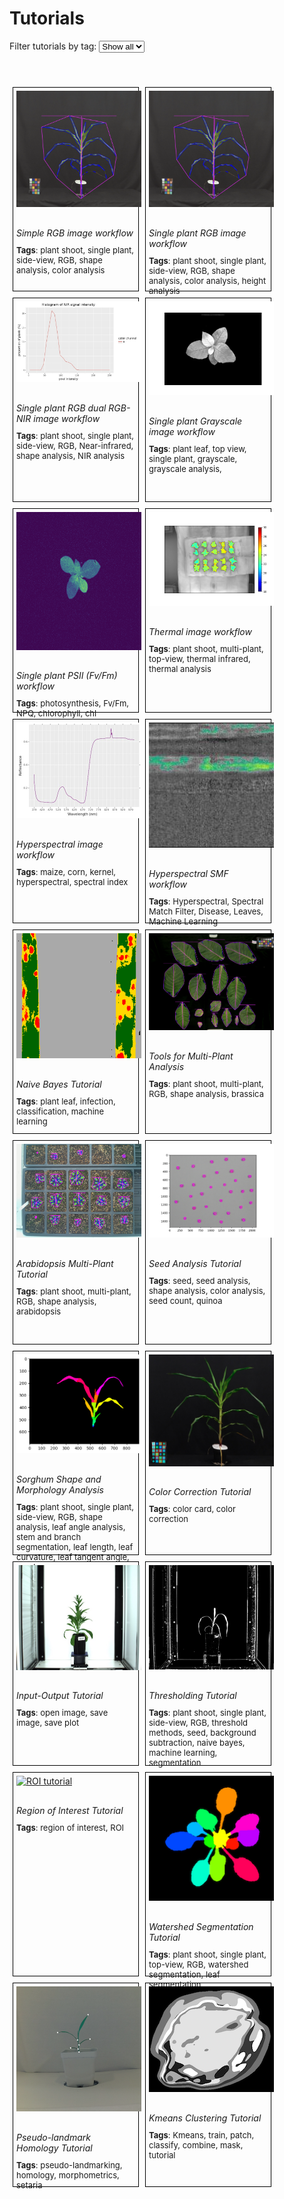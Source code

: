 # Tutorials

<style>
    div.card {
        margin: 5px;
        border: 1px solid #000;
        float: left;
        width: 200px;
        height: 325px;
    }
    div.card:hover {
        border: 2px solid #000;
    }
    div.card img {
        width: 100%;
        height: auto;
        padding: 5px;
    }
    div.card-title {
        padding: 5px;
        text-align: left;
    }
    div.card-title h6 {
        margin-bottom: 1px;
    }
    div.card-tags {
        padding: 5px;
        font-size: small;
    }
    div.card-button {
        padding: 5px;
        width: 125px;
    }
    div.card-filter-div {
        padding-bottom: 50px;
    }
</style>

<div class="card-filter-div">
    <label for="card-filter">Filter tutorials by tag:</label>
    <select name="card-filter" id="card-filter" onchange="filterCards(this.value)">
        <option value="show all">Show all</option>
    </select>
</div>

<!--Simple RGB Tutorial-->
<div class="card" style="display:block">
    <a target="_blank" href="" onclick="location.href=this.href.replace('tutorials', 'tutorials/simple_rgb_tutorial');return false;">
        <img src="https://github.com/danforthcenter/plantcv-tutorial-simple-rgb-workflow/blob/main/tutorial_card.png?raw=true" alt="Simple RGB tutorial" width="600" height="auto">
    </a>
    <div class="card-title">
        <h6>Simple RGB image workflow</h6>
    </div>
    <div class="card-tags">
        <span><strong>Tags</strong>: plant shoot, single plant, side-view, RGB, shape analysis, color analysis</span>
    </div>
</div>

<!--VIS Tutorial-->
<div class="card" style="display:block">
    <a target="_blank" href="" onclick="location.href=this.href.replace('tutorials', 'tutorials/vis_tutorial');return false;">
        <img src="https://github.com/danforthcenter/plantcv-tutorial-v4-VIS-single-plant/blob/main/tutorial_card.png?raw=true" alt="VIS tutorial" width="600" height="auto">
    </a>
    <div class="card-title">
        <h6>Single plant RGB image workflow</h6>
    </div>
    <div class="card-tags">
        <span><strong>Tags</strong>: plant shoot, single plant, side-view, RGB, shape analysis, color analysis, height analysis</span>
    </div>
</div>

<!--VIS-NIR Tutorial-->
<div class="card" style="display:block">
    <a target="_blank" href="" onclick="location.href=this.href.replace('tutorials', 'tutorials/vis_nir_tutorial');return false;">
        <img src="https://github.com/danforthcenter/plantcv-tutorial-vis-nir/blob/main/vis_nir_tutorial_card_img.jpg?raw=true" alt="VIS-NIR tutorial" width="600" height="auto">
    </a>
    <div class="card-title">
        <h6>Single plant RGB dual RGB-NIR image workflow</h6>
    </div>
    <div class="card-tags">
        <span><strong>Tags</strong>: plant shoot, single plant, side-view, RGB, Near-infrared, shape analysis, NIR analysis</span>
    </div>
</div>

<!--Grayscale Tutorial-->
<div class="card" style="display:block">
    <a target="_blank" href="" onclick="location.href=this.href.replace('tutorials', 'tutorials/grayscale_tutorial');return false;">
        <img src="https://github.com/danforthcenter/plantcv-tutorial-grayscale/blob/main/img/scaled_gray.png?raw=true" alt="Grayscale tutorial" width="600" height="auto">
    </a>
    <div class="card-title">
        <h6>Single plant Grayscale image workflow</h6>
    </div>
    <div class="card-tags">
        <span><strong>Tags</strong>: plant leaf, top view, single plant, grayscale, grayscale analysis, </span>
    </div>
</div>

<!--Photosynthesis Tutorial-->
<div class="card" style="display:block">
    <a target="_blank" href="" onclick="location.href=this.href.replace('tutorials', 'tutorials/psII_tutorial');return false;">
        <img src="https://github.com/danforthcenter/plantcv-tutorial-photosynthesis/blob/main/tutorial_card.png?raw=true" alt="PSII tutorial" width="600" height="auto">
    </a>
    <div class="card-title">
        <h6>Single plant PSII (Fv/Fm) workflow</h6>
    </div>
    <div class="card-tags">
        <span><strong>Tags</strong>: photosynthesis, Fv/Fm, NPQ, chlorophyll, chl</span>
    </div>
</div>

<!--Thermal Tutorial-->
<div class="card" style="display:block">
    <a target="_blank" href="" onclick="location.href=this.href.replace('tutorials', 'tutorials/thermal_tutorial');return false;">
        <img src="https://github.com/danforthcenter/plantcv-tutorial-thermal/blob/main/tutorial_card.png?raw=true" alt="Thermal tutorial" width="600" height="auto">
    </a>
    <div class="card-title">
        <h6>Thermal image workflow</h6>
    </div>
    <div class="card-tags">
        <span><strong>Tags</strong>: plant shoot, multi-plant, top-view, thermal infrared, thermal analysis</span>
    </div>
</div>

<!--Hyperspectral Tutorial-->
<div class="card" style="display:block">
    <a target="_blank" href="" onclick="location.href=this.href.replace('tutorials', 'tutorials/hyperspectral_tutorial');return false;">
        <img src="https://github.com/danforthcenter/plantcv-tutorial-hyperspectral/blob/main/tutorial_card.jpg?raw=true" alt="Hyperspectral tutorial" width="600" height="auto">
    </a>
    <div class="card-title">
        <h6>Hyperspectral image workflow</h6>
    </div>
    <div class="card-tags">
        <span><strong>Tags</strong>: maize, corn, kernel, hyperspectral, spectral index</span>
    </div>
</div>

<!--Hyperspectral SMF Tutorial-->
<div class="card" style="display:block">
    <a target="_blank" href="" onclick="location.href=this.href.replace('tutorials', 'tutorials/hyperspectral_smf_tutorial');return false;">
        <img src="https://github.com/danforthcenter/plantcv-tutorial-hyperspectral-smf-detection/blob/main/tutorial_card.jpg?raw=true" alt="Hyperspectral SMF tutorial" width="600" height="auto">
    </a>
    <div class="card-title">
        <h6>Hyperspectral SMF workflow</h6>
    </div>
    <div class="card-tags">
        <span><strong>Tags</strong>: Hyperspectral, Spectral Match Filter, Disease, Leaves, Machine Learning</span>
    </div>
</div>

<!--Naive Bayes Tutorial-->
<div class="card" style="display:block">
    <a target="_blank" href="" onclick="location.href=this.href.replace('tutorials', 'tutorials/machine_learning_tutorial');return false;">
        <img src="https://github.com/danforthcenter/plantcv-tutorial-machine-learning/blob/main/naive_bayes_tutorial_card.png?raw=true" alt="Naive Bayes tutorial" width="600" height="auto">
    </a>
    <div class="card-title">
        <h6>Naive Bayes Tutorial</h6>
    </div>
    <div class="card-tags">
        <span><strong>Tags</strong>: plant leaf, infection, classification, machine learning</span>
    </div>
</div>

<!--Multi-plant tools Tutorial-->
<div class="card" style="display:block">
    <a target="_blank" href="" onclick="location.href=this.href.replace('tutorials', 'tutorials/multi-plant_tutorial');return false;">
        <img src="https://github.com/danforthcenter/plantcv-tutorial-v4-multiobject/blob/main/tutorial_card.png?raw=true" alt="Multi-plant tutorial" width="600" height="auto">
    </a>
    <div class="card-title">
        <h6>Tools for Multi-Plant Analysis</h6>
    </div>
    <div class="card-tags">
        <span><strong>Tags</strong>: plant shoot, multi-plant, RGB, shape analysis, brassica</span>
    </div>
</div>

<!--Arabidopsis Multi-plant Tutorial-->
<div class="card" style="display:block">
    <a target="_blank" href="" onclick="location.href=this.href.replace('tutorials', 'tutorials/arabidopsis_multi_plant_tutorial');return false;">
        <img src="https://github.com/danforthcenter/plantcv-tutorial-arabidopsis-tray/blob/main/tutorial_card.png?raw=true" alt="Multi-plant tutorial" width="600" height="auto">
    </a>
    <div class="card-title">
        <h6>Arabidopsis Multi-Plant Tutorial</h6>
    </div>
    <div class="card-tags">
        <span><strong>Tags</strong>: plant shoot, multi-plant, RGB, shape analysis, arabidopsis</span>
    </div>
</div>

<!--Seed Analysis Tutorial-->
<div class="card" style="display:block">
    <a target="_blank" href="" onclick="location.href=this.href.replace('tutorials', 'tutorials/seed_analysis_tutorial');return false;">
        <img src="https://github.com/danforthcenter/plantcv-tutorial-seeds/blob/main/seed_analysis_tutorial_card.png?raw=true" alt="Seed analysis tutorial" width="600" height="auto">
    </a>
    <div class="card-title">
        <h6>Seed Analysis Tutorial</h6>
    </div>
    <div class="card-tags">
        <span><strong>Tags</strong>: seed, seed analysis, shape analysis, color analysis, seed count, quinoa</span>
    </div>
</div>


<!--Sorghum Morphology Tutorial-->
<div class="card" style="display:block">
    <a target="_blank" href="" onclick="location.href=this.href.replace('tutorials', 'tutorials/morphology_tutorial');return false;">
        <img src="https://github.com/danforthcenter/plantcv-tutorial-morphology/blob/main/tutorial_card.png?raw=true" alt="Morphology tutorial" width="600" height="auto">
    </a>
    <div class="card-title">
        <h6>Sorghum Shape and Morphology Analysis</h6>
    </div>
    <div class="card-tags">
        <span><strong>Tags</strong>: plant shoot, single plant, side-view, RGB, shape analysis, leaf angle analysis, stem and branch segmentation, leaf length, leaf curvature, leaf tangent angle, sorghum</span>
    </div>
</div>

<!--Color correction Tutorial-->
<div class="card" style="display:block">
    <a target="_blank" href="" onclick="location.href=this.href.replace('tutorials', 'tutorials/transform_color_correction_tutorial');return false;">
        <img src="https://github.com/danforthcenter/plantcv-tutorial-color-correction/blob/main/tutorial_card.png?raw=true" alt="Color correction tutorial" width="600" height="auto">
    </a>
    <div class="card-title">
        <h6>Color Correction Tutorial</h6>
    </div>
    <div class="card-tags">
        <span><strong>Tags</strong>: color card, color correction</span>
    </div>
</div>

<!--Input-Output Tutorial-->
<div class="card" style="display:block">
    <a target="_blank" href="" onclick="location.href=this.href.replace('tutorials', 'tutorials/input_output_tutorial');return false;">
        <img src="https://github.com/danforthcenter/plantcv-tutorial-input-output/blob/main/tutorial_card.jpg?raw=true" alt="Input-output tutorial" width="600" height="auto">
    </a>
    <div class="card-title">
        <h6>Input-Output Tutorial</h6>
    </div>
    <div class="card-tags">
        <span><strong>Tags</strong>: open image, save image, save plot</span>
    </div>
</div>

<!--Segmentation Tutorials-->
<div class="card" style="display:block">
    <a target="_blank" href="" onclick="location.href=this.href.replace('tutorials', 'tutorials/threshold_tutorial');return false;">
        <img src="https://github.com/danforthcenter/plantcv-tutorial-threshold/blob/main/tutorial_card.png?raw=true" alt="Segmentation tutorials" width="600" height="auto">
    </a>
    <div class="card-title">
        <h6>Thresholding Tutorial</h6>
    </div>
    <div class="card-tags">
        <span><strong>Tags</strong>: plant shoot, single plant, side-view, RGB, threshold methods, seed, background subtraction, naive bayes, machine learning, segmentation</span>
    </div>
</div>

<!--ROI Tutorial-->
<div class="card" style="display:block">
    <a target="_blank" href="" onclick="location.href=this.href.replace('tutorials', 'tutorials/roi_tutorial');return false;">
        <img src="https://github.com/danforthcenter/plantcv-tutorial-roi/blob/main/tutorial_card.png?raw=true" alt="ROI tutorial" width="600" height="auto">
    </a>
    <div class="card-title">
        <h6>Region of Interest Tutorial</h6>
    </div>
    <div class="card-tags">
        <span><strong>Tags</strong>: region of interest, ROI</span>
    </div>
</div>

<!--Watershed Tutorial-->
<div class="card" style="display:block">
    <a target="_blank" href="" onclick="location.href=this.href.replace('tutorials', 'tutorials/watershed_segmentation_tutorial');return false;">
        <img src="https://github.com/danforthcenter/plantcv-tutorial-watershed/blob/main/tutorial_card.png?raw=true" alt="Watershed tutorial" width="600" height="auto">
    </a>
    <div class="card-title">
        <h6>Watershed Segmentation Tutorial</h6>
    </div>
    <div class="card-tags">
        <span><strong>Tags</strong>: plant shoot, single plant, top-view, RGB, watershed segmentation, leaf segmentation</span>
    </div>
</div>

<!--Homology Tutorial-->
<div class="card" style="display:block">
    <a target="_blank" href="" onclick="location.href=this.href.replace('tutorials', 'tutorials/homology_tutorial');return false;">
        <img src="https://github.com/danforthcenter/plantcv-homology-tutorials/blob/main/plm_tutorial_card.png?raw=true" alt="Watershed tutorial" width="600" height="auto">
    </a>
    <div class="card-title">
        <h6>Pseudo-landmark Homology Tutorial</h6>
    </div>
    <div class="card-tags">
        <span><strong>Tags</strong>: pseudo-landmarking, homology, morphometrics, setaria</span>
    </div>
</div>

<!--Kmeans Tutorial-->
<div class="card" style="display:block">
    <a target="_blank" href="" onclick="location.href=this.href.replace('tutorials', 'tutorials/kmeans_clustering_tutorial');return false;">
        <img src="https://github.com/danforthcenter/plantcv-tutorial-kmeans-clustering/blob/main/tutorial_card.png?raw=true" alt="Kmeans tutorial" width="600" height="auto">
    </a>
    <div class="card-title">
        <h6>Kmeans Clustering Tutorial</h6>
    </div>
    <div class="card-tags">
        <span><strong>Tags</strong>: Kmeans, train, patch, classify, combine, mask, tutorial</span>
    </div>
</div>

<script type="text/javascript">
    function getTags() {
        var tag_list = [];
        var card_tags = document.getElementsByClassName("card-tags");
        for (var i = 0; i < card_tags.length; i++) {
            tags = card_tags[i].innerText;
            tags = tags.replace("Tags: ", "").split(", ");
            tag_list.push(...tags);
        }
        let unique_tags = [...new Set(tag_list)];
        addTagsToSelect(unique_tags);
    }
    function addTagsToSelect(tags) {
        var select_menu = document.getElementById("card-filter");
        for (var i = 0; i < tags.length; i++) {
            var opt = document.createElement("option");
            opt.text = tags[i];
            opt.value = tags[i];
            select_menu.add(opt);
        }
    }
    function filterCards(tag) {
        var cards;
        cards = document.getElementsByClassName("card");
        for (var i = 0; i < cards.length; i++) {
            var tags = cards[i].getElementsByClassName("card-tags")[0].getElementsByTagName("span")[0].innerText;
            tags = tags.replace("Tags: ", "").split(", ");
            if (tags.includes(tag)) {
                cards[i].style.display = "block";
            } else if (tag === 'show all') {
                cards[i].style.display = "block";
            } else {
                cards[i].style.display = "none";
            }
        }
    }
    window.addEventListener('load', getTags())
</script>
